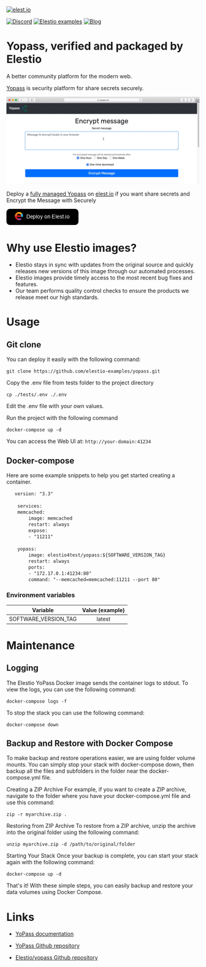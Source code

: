 <a href="https://elest.io">
  <img src="https://elest.io/images/elestio.svg" alt="elest.io" width="150" height="75">
</a>

[![Discord](https://img.shields.io/static/v1.svg?logo=discord&color=f78A38&labelColor=083468&logoColor=ffffff&style=for-the-badge&label=Discord&message=community)](https://discord.gg/4T4JGaMYrD "Get instant assistance and engage in live discussions with both the community and team through our chat feature.")
[![Elestio examples](https://img.shields.io/static/v1.svg?logo=github&color=f78A38&labelColor=083468&logoColor=ffffff&style=for-the-badge&label=github&message=open%20source)](https://github.com/elestio-examples "Access the source code for all our repositories by viewing them.")
[![Blog](https://img.shields.io/static/v1.svg?color=f78A38&labelColor=083468&logoColor=ffffff&style=for-the-badge&label=elest.io&message=Blog)](https://blog.elest.io "Latest news about elestio, open source software, and DevOps techniques.")

# Yopass, verified and packaged by Elestio

A better community platform for the modern web.

[Yopass](https://yopass.se/) is security platform for share secrets securely.

<img src="https://github.com/elestio-examples/yopass/raw/main/yopass.gif" alt="yopass" width="800">

Deploy a <a target="_blank" href="https://elest.io/open-source/yopass">fully managed Yopass</a> on <a target="_blank" href="https://elest.io/">elest.io</a> if you want share secrets and Encrypt the Message with Securely

[![deploy](https://github.com/elestio-examples/yopass/raw/main/deploy-on-elestio.png)](https://dash.elest.io/deploy?source=cicd&social=dockerCompose&url=https://github.com/elestio-examples/yopass)

# Why use Elestio images?

- Elestio stays in sync with updates from the original source and quickly releases new versions of this image through our automated processes.
- Elestio images provide timely access to the most recent bug fixes and features.
- Our team performs quality control checks to ensure the products we release meet our high standards.

# Usage

## Git clone

You can deploy it easily with the following command:

    git clone https://github.com/elestio-examples/yopass.git

Copy the .env file from tests folder to the project directory

    cp ./tests/.env ./.env

Edit the .env file with your own values.


Run the project with the following command

    docker-compose up -d

You can access the Web UI at: `http://your-domain:41234`

## Docker-compose

Here are some example snippets to help you get started creating a container.

       version: "3.3"

        services:
        memcached:
            image: memcached
            restart: always
            expose:
            - "11211"

        yopass:
            image: elestio4test/yopass:${SOFTWARE_VERSION_TAG}
            restart: always
            ports:
            - "172.17.0.1:41234:80"
            command: "--memcached=memcached:11211 --port 80"

### Environment variables

|       Variable       | Value (example) |
| :------------------: | :-------------: |
| SOFTWARE_VERSION_TAG |     latest      |


# Maintenance

## Logging

The Elestio YoPass Docker image sends the container logs to stdout. To view the logs, you can use the following command:

    docker-compose logs -f

To stop the stack you can use the following command:

    docker-compose down

## Backup and Restore with Docker Compose

To make backup and restore operations easier, we are using folder volume mounts. You can simply stop your stack with docker-compose down, then backup all the files and subfolders in the folder near the docker-compose.yml file.

Creating a ZIP Archive
For example, if you want to create a ZIP archive, navigate to the folder where you have your docker-compose.yml file and use this command:

    zip -r myarchive.zip .

Restoring from ZIP Archive
To restore from a ZIP archive, unzip the archive into the original folder using the following command:

    unzip myarchive.zip -d /path/to/original/folder

Starting Your Stack
Once your backup is complete, you can start your stack again with the following command:

    docker-compose up -d

That's it! With these simple steps, you can easily backup and restore your data volumes using Docker Compose.

# Links

- <a target="_blank" href="https://yopass.se/">YoPass documentation</a>

- <a target="_blank" href="https://github.com/jhaals/yopass">YoPass Github repository</a>

- <a target="_blank" href="https://github.com/elestio-examples/yopass">Elestio/yopass Github repository</a>